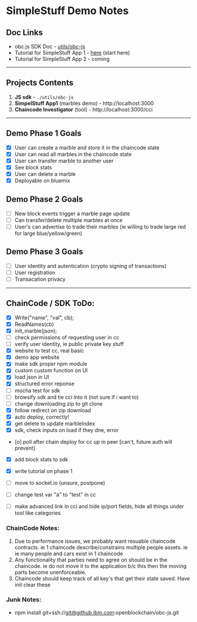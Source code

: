# SimpleStuff Demo Notes

## Doc Links
- obc.js SDK Doc - [utils/obc-js](./utils/obc-js/README.md)
- Tutorial for SimpleStuff App 1 - [here](./simplestuff1_tutorial.md) (start here)
- Tutorial for SimpleStuff App 2 - coming

***

## Projects Contents
1. **JS sdk** - `./utils/obc-js`
1. **SimpelStuff App1** (marbles demo)	-	http://localhost:3000
1. **Chaincode Investigator** (tool)	-	http://localhost:3000/cci

***

## Demo Phase 1 Goals
- [x] User can create a marble and store it in the chaincode state
- [x] User can read all marbles in the chaincode state
- [x] User can transfer marble to another user
- [x] See block stats
- [x] User can delete a marble
- [x] Deployable on bluemix

## Demo Phase 2 Goals
- [ ] New block events trigger a marble page update
- [ ] Can transfer/delete multiple marbles at once
- [ ] User's can advertise to trade their marbles (ie willing to trade large red for large blue/yellow/green)

## Demo Phase 3 Goals
- [ ] User identity and autentication (crypto signing of transactions)
- [ ] User registration
- [ ] Transacation privacy

***

## ChainCode / SDK ToDo:
- [x] Write("name", "val", cb);
- [x] ReadNames(cb)
- [x] init_marble(json);
- [ ] check permissions of requesting user in cc
- [ ] verify user identity, ie public private key stuff
- [x] website to test cc, real basic
- [x] demo app website
- [x] make sdk proper npm module
- [x] custom custom function on UI
- [x] load json in UI
- [x] structured error reponse
- [ ] mocha test for sdk
- [ ] browsify sdk and tie cci into it (not sure if i want to)
- [ ] change downloading zip to git clone
- [x] follow redirect on zip download
- [x] auto deploy, correctly!
- [x] get delete to update marbleIndex
- [x] sdk, check inputs on load if they  dne, error
- [o] poll after chain deploy for cc up in peer [can't, future auth will prevent]
- [x] add block stats to sdk
- [x] write tutorial on phase 1
- [ ] move to socket.io (unsure, postpone)
- [ ] change test var "a" to "test" in cc
- [ ] make advanced link in cci and hide ip/port fields, hide all things under tool like categories


### ChainCode Notes:
1. Due to performance issues, we probably want resuable chaincode contracts.  ie 1 chaincode describe/constrains multiple people assets. ie ie many people and cars exist in 1 chaincode
1. Any functionality that parties need to agree on should be in the chaincode.  ie do not move it to the application b/c this then the moving parts become unenforceable.
1. Chaincode should keep track of all key's that get their state saved.  Have init clear these

### Junk Notes:
- npm install git+ssh://git@github.ibm.com:openblockchain/obc-js.git